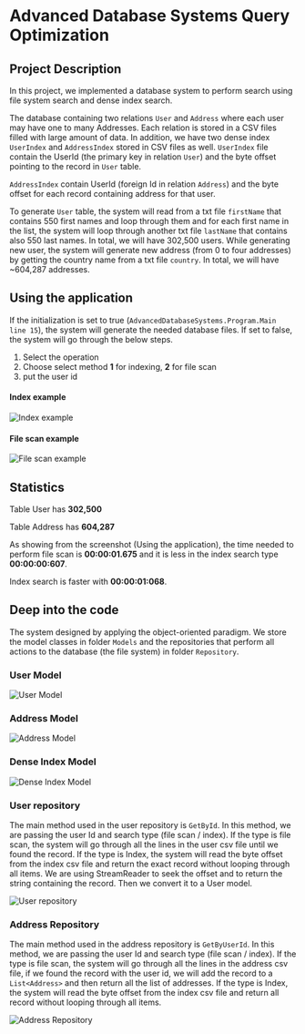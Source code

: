# Advanced Database Systems Query Optimization

## Project Description
In this project, we implemented a database system to perform search using file system search and dense index search.

The database containing two relations `User` and `Address` where each user may have one to many Addresses. Each relation is stored in a CSV files filled with large amount of data. In addition, we have two dense index `UserIndex` and `AddressIndex` stored in CSV files as well. `UserIndex` file contain the UserId (the primary key in relation `User`) and the byte offset pointing to the record in `User` table.

`AddressIndex` contain UserId (foreign Id in relation `Address`) and the byte offset for each record containing address for that user.

To generate `User` table, the system will read from a txt file `firstName` that contains 550 first names and loop through them and for each first name in the list, the system will loop through another txt file `lastName` that contains also 550 last names. In total, we will have 302,500 users. While generating new user, the system will generate new address (from 0 to four addresses) by getting the country name from a txt file `country`. In total, we will have ~604,287 addresses.


## Using the application
If the initialization is set to true (`AdvancedDatabaseSystems.Program.Main line 15`), the system will generate the needed database files. If set to false, the system will go through the below steps.
1. Select the operation
2. Choose select method **1** for indexing, **2** for file scan
3. put the user id

#### Index example
![Index example](https://github.com/mhdbouk/advanced-database-system/blob/master/assets/6.png)

#### File scan example
![File scan example](https://github.com/mhdbouk/advanced-database-system/blob/master/assets/7.png)

## Statistics
Table User has **302,500**

Table Address has **604,287**

As showing from the screenshot (Using the application), the time needed to perform file scan is **00:00:01.675** and it is less in the index search type **00:00:00:607**.

Index search is faster with **00:00:01:068**.

## Deep into the code
The system designed by applying the object-oriented paradigm. We store the model classes in folder `Models` and the repositories that perform all actions to the database (the file system) in folder `Repository`.

### User Model
![User Model](https://github.com/mhdbouk/advanced-database-system/blob/master/assets/1.png)

### Address Model
![Address Model](https://github.com/mhdbouk/advanced-database-system/blob/master/assets/2.png)

### Dense Index Model
![Dense Index Model](https://github.com/mhdbouk/advanced-database-system/blob/master/assets/3.png)

### User repository
The main method used in the user repository is `GetById`. In this method, we are passing the user Id and search type (file scan / index).
If the type is file scan, the system will go through all the lines in the user csv file until we found the record. If the type is Index, the system will read the byte offset from the index csv file and return the exact record without looping through all items. 
We are using StreamReader to seek the offset and to return the string containing the record. Then we convert it to a User model.

![User repository](https://github.com/mhdbouk/advanced-database-system/blob/master/assets/4.png)

### Address Repository
The main method used in the address repository is `GetByUserId`. In this method, we are passing the user Id and search type (file scan / index).
If the type is file scan, the system will go through all the lines in the address csv file, if we found the record with the user id, we will add the record to a `List<Address>` and then return all the list of addresses. If the type is Index, the system will read the byte offset from the index csv file and return all record without looping through all items. 

![Address Repository](https://github.com/mhdbouk/advanced-database-system/blob/master/assets/5.png)

